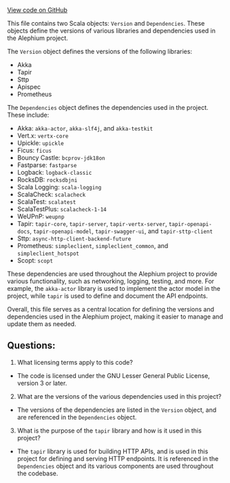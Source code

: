 [View code on GitHub](https://github.com/oxygenium/oxygenium/project/Dependencies.scala)

This file contains two Scala objects: `Version` and `Dependencies`. These objects define the versions of various libraries and dependencies used in the Alephium project. 

The `Version` object defines the versions of the following libraries: 
- Akka
- Tapir
- Sttp
- Apispec
- Prometheus

The `Dependencies` object defines the dependencies used in the project. These include:
- Akka: `akka-actor`, `akka-slf4j`, and `akka-testkit`
- Vert.x: `vertx-core`
- Upickle: `upickle`
- Ficus: `ficus`
- Bouncy Castle: `bcprov-jdk18on`
- Fastparse: `fastparse`
- Logback: `logback-classic`
- RocksDB: `rocksdbjni`
- Scala Logging: `scala-logging`
- ScalaCheck: `scalacheck`
- ScalaTest: `scalatest`
- ScalaTestPlus: `scalacheck-1-14`
- WeUPnP: `weupnp`
- Tapir: `tapir-core`, `tapir-server`, `tapir-vertx-server`, `tapir-openapi-docs`, `tapir-openapi-model`, `tapir-swagger-ui`, and `tapir-sttp-client`
- Sttp: `async-http-client-backend-future`
- Prometheus: `simpleclient`, `simpleclient_common`, and `simpleclient_hotspot`
- Scopt: `scopt`

These dependencies are used throughout the Alephium project to provide various functionality, such as networking, logging, testing, and more. For example, the `akka-actor` library is used to implement the actor model in the project, while `tapir` is used to define and document the API endpoints. 

Overall, this file serves as a central location for defining the versions and dependencies used in the Alephium project, making it easier to manage and update them as needed.
## Questions: 
 1. What licensing terms apply to this code?
- The code is licensed under the GNU Lesser General Public License, version 3 or later.

2. What are the versions of the various dependencies used in this project?
- The versions of the dependencies are listed in the `Version` object, and are referenced in the `Dependencies` object.

3. What is the purpose of the `tapir` library and how is it used in this project?
- The `tapir` library is used for building HTTP APIs, and is used in this project for defining and serving HTTP endpoints. It is referenced in the `Dependencies` object and its various components are used throughout the codebase.